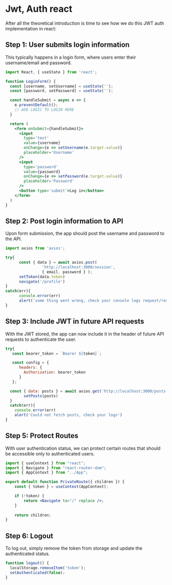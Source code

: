# Jwt, Auth react

After all the theoretical introduction is time to see how we do this JWT auth implementation in react:

## Step 1: User submits login information

This typically happens in a login form, where users enter their username/email and password.

```jsx
import React, { useState } from 'react';

function LoginForm() {
  const [username, setUsername] = useState('');
  const [password, setPassword] = useState('');

  const handleSubmit = async e => {
    e.preventDefault();
    // ADD LOGIC TO LOGIN HERE
  }

  return (
    <form onSubmit={handleSubmit}>
      <input
        type='text'
        value={username}
        onChange={e => setUsername(e.target.value)}
        placeholder='Username'
      />
      <input
        type='password'
        value={password}
        onChange={e => setPassword(e.target.value)}
        placeholder='Password'
      />
      <button type='submit'>Log in</button>
    </form>
  )
}
```

## Step 2: Post login information to API

Upon form submission, the app should post the username and password to the API.

```jsx
import axios from 'axios';

try{
      const { data } = await axios.post(
				'http://localhost:3000/session',  
				{ email, password } );
      setToken(data.token)
      navigate('/profile')
}
catch(err){
      console.error(err)
      alert('some thing went wrong, check your console logs request/response')
}
```

## Step 3: Include JWT in future API requests

With the JWT stored, the app can now include it in the header of future API requests to authenticate the user.

```jsx
try{
   const bearer_token = `Bearer ${token}`;

   const config = {
      headers: {
        Authorization: bearer_token
      }
   };

  const { data: posts } = await axios.get('http://localhost:3000/posts', config)
        setPosts(posts)
  }
  catch(err){
    console.error(err)
    alert('Could not fetch posts, check your logs')
}
```

## Step 5: Protect Routes

With user authentication status, we can protect certain routes that should be accessible only to authenticated users.

```jsx
import { useContext } from "react";
import { Navigate } from "react-router-dom";
import { AppContext } from "../App";

export default function PrivateRoute({ children }) {
    const { token } = useContext(AppContext);

    if (!token) {
        return <Navigate to="/" replace />;
    }
    
    return children;
}
```

## Step 6: Logout

To log out, simply remove the token from storage and update the authenticated status.

```jsx
function logout() {
  localStorage.removeItem('token');
  setAuthenticated(false);
}
```